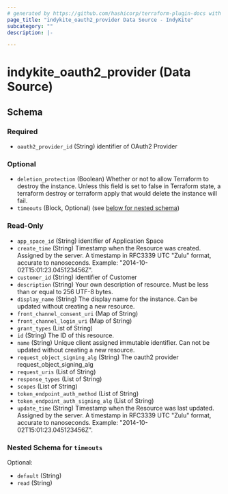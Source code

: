 ```yaml
---
# generated by https://github.com/hashicorp/terraform-plugin-docs with custom templates
page_title: "indykite_oauth2_provider Data Source - IndyKite"
subcategory: ""
description: |-

---
```


# indykite_oauth2_provider (Data Source)





<!-- schema generated by tfplugindocs -->
## Schema

### Required

- `oauth2_provider_id` (String) identifier of OAuth2 Provider

### Optional

- `deletion_protection` (Boolean) Whether or not to allow Terraform to destroy the instance. Unless this field is set to false in Terraform state, a terraform destroy or terraform apply that would delete the instance will fail.
- `timeouts` (Block, Optional) (see [below for nested schema](#nestedblock--timeouts))

### Read-Only

- `app_space_id` (String) identifier of Application Space
- `create_time` (String) Timestamp when the Resource was created. Assigned by the server. A timestamp in RFC3339 UTC "Zulu" format, accurate to nanoseconds. Example: "2014-10-02T15:01:23.045123456Z".
- `customer_id` (String) identifier of Customer
- `description` (String) Your own description of resource. Must be less than or equal to 256 UTF-8 bytes.
- `display_name` (String) The display name for the instance. Can be updated without creating a new resource.
- `front_channel_consent_uri` (Map of String)
- `front_channel_login_uri` (Map of String)
- `grant_types` (List of String)
- `id` (String) The ID of this resource.
- `name` (String) Unique client assigned immutable identifier. Can not be updated without creating a new resource.
- `request_object_signing_alg` (String) The oauth2 provider request_object_signing_alg
- `request_uris` (List of String)
- `response_types` (List of String)
- `scopes` (List of String)
- `token_endpoint_auth_method` (List of String)
- `token_endpoint_auth_signing_alg` (List of String)
- `update_time` (String) Timestamp when the Resource was last updated. Assigned by the server. A timestamp in RFC3339 UTC "Zulu" format, accurate to nanoseconds. Example: "2014-10-02T15:01:23.045123456Z".

<a id="nestedblock--timeouts"></a>
### Nested Schema for `timeouts`

Optional:

- `default` (String)
- `read` (String)
